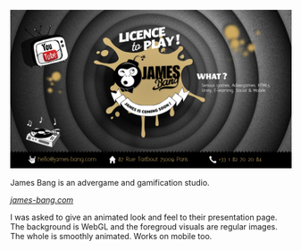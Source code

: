 ![Screenshot](james-bang.jpg "fullwidth")

James Bang is an advergame and gamification studio.

[*james-bang.com*](http://www.james-bang.com/ "button")

I was asked to give an animated look and feel to their presentation page. The background is WebGL and the foregroud visuals are regular images. The whole is smoothly animated. Works on mobile too.
